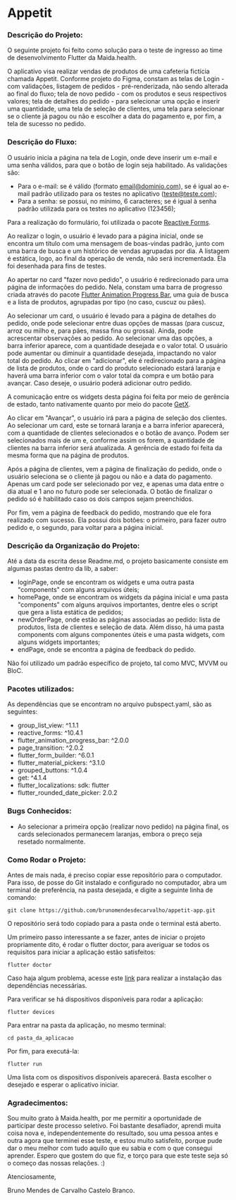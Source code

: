 # Appetit

### Descrição do Projeto:
O seguinte projeto foi feito como solução para o teste de ingresso ao time de desenvolvimento Flutter da Maida.health.

O aplicativo visa realizar vendas de produtos de uma cafeteria fictícia chamada Appetit. Conforme projeto do Figma, constam as telas de Login - com validações, listagem de pedidos - pré-renderizada, não sendo alterada ao final do fluxo; tela de novo pedido - com os produtos e seus respectivos valores; tela de detalhes do pedido - para selecionar uma opção e inserir uma quantidade, uma tela de seleção de clientes, uma tela para selecionar se o cliente já pagou ou não e escolher a data do pagamento e, por fim, a tela de sucesso no pedido.

### Descrição do Fluxo:
O usuário inicia a página na tela de Login, onde deve inserir um e-mail e uma senha válidos, para que o botão de login seja habilitado. As validações são:
- Para o e-mail: se é válido (formato email@dominio.com), se é igual ao e-mail padrão utilizado para os testes no aplicativo (teste@teste.com);
- Para a senha: se possui, no mínimo, 6 caracteres; se é igual à senha padrão utilizada para os testes no aplicativo (123456);

Para a realização do formulário, foi utilizada o pacote [Reactive Forms](https://pub.dev/packages/reactive_forms).

Ao realizar o login, o usuário é levado para a página inicial, onde se encontra um título com uma mensagem de boas-vindas padrão, junto com uma barra de busca e um histórico de vendas agrupadas por dia. A listagem é estática, logo, ao final da operação de venda, não será incrementada. Ela foi desenhada para fins de testes.

Ao apertar no card "fazer novo pedido", o usuário é redirecionado para uma página de informações do pedido. Nela, constam uma barra de progresso criada através do pacote [Flutter Animation Progress Bar](https://pub.dev/packages/flutter_animation_progress_bar), uma guia de busca e a lista de produtos, agrupadas por tipo (no caso, cuscuz ou pães).

Ao selecionar um card, o usuário é levado para a página de detalhes do pedido, onde pode selecionar entre duas opções de massas (para cuscuz, arroz ou milho e, para pães, massa fina ou grossa). Ainda, pode acrescentar observações ao pedido. Ao selecionar uma das opções, a barra inferior aparece, com a quantidade desejada e o valor total. O usuário pode aumentar ou diminuir a quantidade desejada, impactando no valor total do pedido. Ao clicar em "adicionar", ele é redirecionado para a página de lista de produtos, onde o card do produto selecionado estará laranja e haverá uma barra inferior com o valor total da compra e um botão para avançar. Caso deseje, o usuário poderá adicionar outro pedido.

A comunicação entre os widgets desta página foi feita por meio de gerência de estado, tanto nativamente quanto por meio do pacote [GetX](https://pub.dev/packages/get).

Ao clicar em "Avançar", o usuário irá para a página de seleção dos clientes. Ao selecionar um card, este se tornará laranja e a barra inferior aparecerá, com a quantidade de clientes selecionados e o botão de avanço. Podem ser selecionados mais de um e, conforme assim os forem, a quantidade de clientes na barra inferior será atualizada. A gerência de estado foi feita da mesma forma que na página de produtos.

Após a página de clientes, vem a página de finalização do pedido, onde o usuário seleciona se o cliente já pagou ou não e a data do pagamento. Apenas um card pode ser selecionado por vez, e apenas uma data entre o dia atual e 1 ano no futuro pode ser selecionada. O botão de finalizar o pedido só é habilitado caso os dois campos sejam preenchidos.

Por fim, vem a página de feedback do pedido, mostrando que ele fora realizado com sucesso. Ela possui dois botões: o primeiro, para fazer outro pedido e, o segundo, para voltar para a página inicial.

### Descrição da Organização do Projeto:
Até a data da escrita desse Readme.md, o projeto basicamente consiste em algumas pastas dentro da lib, a saber:
- loginPage, onde se encontram os widgets e uma outra pasta "components" com alguns arquivos úteis;
- homePage, onde se encontram os widgets da página inicial e uma pasta "components" com alguns arquivos importantes, dentre eles o script que gera a lista estática de pedidos;
- newOrderPage, onde estão as páginas associadas ao pedido: lista de produtos, lista de clientes e seleção de data. Além disso, há uma pasta components com alguns componentes úteis e uma pasta widgets, com alguns widgets importantes;
- endPage, onde se encontra a página de feedback do pedido.

Não foi utilizado um padrão específico de projeto, tal como MVC, MVVM ou BloC. 

### Pacotes utilizados:

As dependências que se encontram no arquivo pubspect.yaml, são as seguintes:
- group_list_view: ^1.1.1
- reactive_forms: ^10.4.1
- flutter_animation_progress_bar: ^2.0.0
- page_transition: ^2.0.2
- flutter_form_builder: ^6.0.1
- flutter_material_pickers: ^3.1.0
- grouped_buttons: ^1.0.4
- get: ^4.1.4
- flutter_localizations:
    sdk: flutter
- flutter_rounded_date_picker: 2.0.2

### Bugs Conhecidos:
- Ao selecionar a primeira opção (realizar novo pedido) na página final, os cards selecionados permanecem laranjas, embora o preço seja resetado normalmente.

### Como Rodar o Projeto:

Antes de mais nada, é preciso copiar esse repositório para o computador. Para isso, de posse do Git instalado e configurado no computador, abra um terminal de preferência, na pasta desejada, e digite a seguinte linha de comando:
```
git clone https://github.com/brunomendesdecarvalho/appetit-app.git
```
O repositório será todo copiado para a pasta onde o terminal está aberto.

Um primeiro passo interessante a se fazer, antes de iniciar o projeto propriamente dito, é rodar o flutter doctor, para averiguar se todos os requisitos para iniciar a aplicação estão satisfeitos:
```
flutter doctor
```
Caso haja algum problema, acesse este [link](https://flutter.dev/docs/get-started/install) para realizar a instalação das dependências necessárias.

Para verificar se há dispositivos disponíveis para rodar a aplicação:
```
flutter devices
```
Para entrar na pasta da aplicação, no mesmo terminal:
```
cd pasta_da_aplicacao
```
Por fim, para executá-la:
```
flutter run
```
Uma lista com os dispositivos disponíveis aparecerá. Basta escolher o desejado e esperar o aplicativo iniciar.

### Agradecimentos:
Sou muito grato à Maida.health, por me permitir a oportunidade de participar deste processo seletivo. Foi bastante desafiador, aprendi muita coisa nova e, independentemente do resultado, sou uma pessoa antes e outra agora que terminei esse teste, e estou muito satisfeito, porque pude dar o meu melhor com tudo aquilo que eu sabia e com o que consegui aprender.
Espero que gostem do que fiz, e torço para que este teste seja só o começo das nossas relações. :)

Atenciosamente,

Bruno Mendes de Carvalho Castelo Branco.
